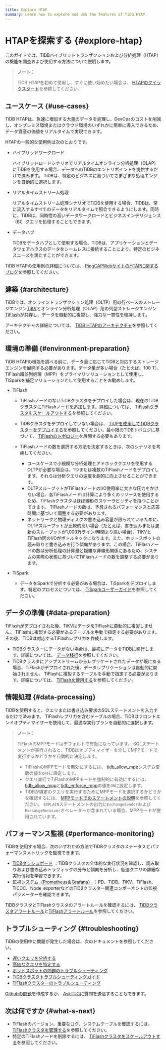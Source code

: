 ```yaml
---
title: Explore HTAP
summary: Learn how to explore and use the features of TiDB HTAP.
---
```


# HTAPを探索する {#explore-htap}

このガイドでは、TiDBハイブリッドトランザクションおよび分析処理（HTAP）の機能を調査および使用する方法について説明します。

> **ノート：**
>
> TiDB HTAPを初めて使用し、すぐに使い始めたい場合は、 [HTAPのクイックスタート](/quick-start-with-htap.md)を参照してください。

## ユースケース {#use-cases}

TiDB HTAPは、急速に増加する大量のデータを処理し、DevOpsのコストを削減し、オンプレミス環境またはクラウド環境のいずれかに簡単に導入できるため、データ資産の価値をリアルタイムで実現できます。

HTAPの一般的な使用例は次のとおりです。

-   ハイブリッドワークロード

    ハイブリッドロードシナリオでリアルタイムオンライン分析処理（OLAP）にTiDBを使用する場合、データへのTiDBのエントリポイントを提供するだけで済みます。 TiDBは、特定のビジネスに基づいてさまざまな処理エンジンを自動的に選択します。

-   リアルタイムストリーム処理

    リアルタイムストリーム処理シナリオでTiDBを使用する場合、TiDBは、常に流入するすべてのデータをリアルタイムで照会できるようにします。同時に、TiDBは、同時性の高いデータワークロードとビジネスインテリジェンス（BI）クエリを処理することもできます。

-   データハブ

    TiDBをデータハブとして使用する場合、TiDBは、アプリケーションとデータウェアハウスのデータをシームレスに接続することにより、特定のビジネスニーズを満たすことができます。

TiDB HTAPの使用例の詳細については、 [PingCAPWebサイトのHTAPに関するブログ](https://en.pingcap.com/blog/?tag=htap)を参照してください。

## 建築 {#architecture}

TiDBでは、オンライントランザクション処理（OLTP）用の行ベースのストレージエンジン[TiKV](/tikv-overview.md)とオンライン分析処理（OLAP）用の列型ストレージエンジン[TiFlash](/tiflash/tiflash-overview.md)が共存し、データを自動的に複製し、強力な一貫性を維持します。

アーキテクチャの詳細については、 [TiDB HTAPのアーキテクチャ](/tiflash/tiflash-overview.md#architecture)を参照してください。

## 環境の準備 {#environment-preparation}

TiDB HTAPの機能を調べる前に、データ量に応じてTiDBと対応するストレージエンジンを展開する必要があります。データ量が多い場合（たとえば、100 T）、TiFlash超並列処理（MPP）をプライマリソリューションとして使用し、TiSparkを補足ソリューションとして使用することをお勧めします。

-   TiFlash

    -   TiFlashノードのないTiDBクラスタをデプロイした場合は、現在のTiDBクラスタにTiFlashノードを追加します。詳細については、 [TiFlashクラスタをスケールアウトする](/scale-tidb-using-tiup.md#scale-out-a-tiflash-cluster)を参照してください。
    -   TiDBクラスタをデプロイしていない場合は、 [TiUPを使用してTiDBクラスターをデプロイする](/production-deployment-using-tiup.md)を参照してください。最小限のTiDBトポロジに基づいて、 [TiFlashのトポロジー](/tiflash-deployment-topology.md)を展開する必要もあります。
    -   TiFlashノードの数を選択する方法を決定するときは、次のシナリオを考慮してください。

        -   ユースケースで小規模な分析処理とアドホッククエリを使用するOLTPが必要な場合は、1つまたは複数のTiFlashノードをデプロイします。それらは分析クエリの速度を劇的に向上させることができます。
        -   OLTPスループットがTiFlashノードのI/O使用率に大きな圧力をかけない場合、各TiFlashノードは計算により多くのリソースを使用するため、TiFlashクラスタはほぼ線形のスケーラビリティを持つことができます。 TiFlashノードの数は、予想されるパフォーマンスと応答時間に基づいて調整する必要があります。
        -   ネットワークと物理ディスクの書き込み容量が限られているために、OLTPスループットが比較的高い場合（たとえば、書き込みまたは更新のスループットが1,000万ライン/時間より高い場合）、TiKVとTiFlash間のI/Oがボトルネックになります。また、ホットスポットの読み取りと書き込みを行う傾向があります。この場合、TiFlashノードの数は分析処理の計算量と複雑な非線形関係にあるため、システムの実際の状態に基づいてTiFlashノードの数を調整する必要があります。

-   TiSpark

    -   データをSparkで分析する必要がある場合は、TiSparkをデプロイします。特定のプロセスについては、 [TiSparkユーザーガイド](/tispark-overview.md)を参照してください。

<!--    - Real-time stream processing
  - If you want to build an efficient and easy-to-use real-time data warehouse with TiDB and Flink, you are welcome to participate in Apache Flink x TiDB meetups.-->

## データの準備 {#data-preparation}

TiFlashがデプロイされた後、TiKVはデータをTiFlashに自動的に複製しません。 TiFlashに複製する必要があるテーブルを手動で指定する必要があります。その後、TiDBは対応するTiFlashレプリカを作成します。

-   TiDBクラスターにデータがない場合は、最初にデータをTiDBに移行します。詳細については、 [データ移行](/migration-overview.md)を参照してください。
-   TiDBクラスタにアップストリームからレプリケートされたデータが既にある場合、TiFlashがデプロイされた後、データレプリケーションは自動的に開始されません。 TiFlashに複製するテーブルを手動で指定する必要があります。詳細については、 [TiFlashを使用する](/tiflash/tiflash-overview.md#use-tiflash)を参照してください。

## 情報処理 {#data-processing}

TiDBを使用すると、クエリまたは書き込み要求のSQLステートメントを入力するだけで済みます。 TiFlashレプリカを含むテーブルの場合、TiDBはフロントエンドオプティマイザーを使用して、最適な実行プランを自動的に選択します。

> **ノート：**
>
> TiFlashのMPPモードはデフォルトで有効になっています。 SQLステートメントが実行されると、TiDBはオプティマイザーを介してMPPモードで実行するかどうかを自動的に決定します。
>
> -   TiFlashのMPPモードを無効にするには、 [tidb_allow_mpp](/system-variables.md#tidb_allow_mpp-new-in-v50)システム変数の値を`OFF`に設定します。
> -   クエリ実行でTiFlashのMPPモードを強制的に有効にするには、 [tidb_allow_mpp](/system-variables.md#tidb_allow_mpp-new-in-v50)と[tidb_enforce_mpp](/system-variables.md#tidb_enforce_mpp-new-in-v51)の値を`ON`に設定します。
> -   TiDBが特定のクエリを実行するためにMPPモードを選択するかどうかを確認するには、 [MPPモードでのステートメントの説明](/explain-mpp.md#explain-statements-in-the-mpp-mode)を参照してください。 `EXPLAIN`ステートメントの出力に`ExchangeSender`および`ExchangeReceiver`オペレーターが含まれている場合、MPPモードが使用されています。

## パフォーマンス監視 {#performance-monitoring}

TiDBを使用する場合、次のいずれかの方法でTiDBクラスタのステータスとパフォーマンスメトリックを監視できます。

-   [TiDBダッシュボード](/dashboard/dashboard-intro.md) ：TiDBクラスタの全体的な実行状況を確認し、読み取りおよび書き込みトラフィックの分布と傾向を分析し、低速クエリの詳細な実行情報を学習できます。
-   [監視システム（Prometheus＆Grafana）](/grafana-overview-dashboard.md) ：PD、TiDB、TiKV、TiFlash、TiCDC、Node_exporterなどのTiDBクラスター関連コンポーネントの監視パラメーターを確認できます。

TiDBクラスタとTiFlashクラスタのアラートルールを確認するには、 [TiDBクラスタアラートルール](/alert-rules.md)と[TiFlashアラートルール](/tiflash/tiflash-alert-rules.md)を参照してください。

## トラブルシューティング {#troubleshooting}

TiDBの使用中に問題が発生した場合は、次のドキュメントを参照してください。

-   [遅いクエリを分析する](/analyze-slow-queries.md)
-   [高価なクエリを特定する](/identify-expensive-queries.md)
-   [ホットスポットの問題のトラブルシューティング](/troubleshoot-hot-spot-issues.md)
-   [TiDBクラスタトラブルシューティングガイド](/troubleshoot-tidb-cluster.md)
-   [TiFlashクラスターのトラブルシューティング](/tiflash/troubleshoot-tiflash.md)

[Githubの問題](https://github.com/pingcap/tiflash/issues)を作成するか、 [AskTUG](https://asktug.com/)に質問を送信することもできます。

## 次は何ですか {#what-s-next}

-   TiFlashのバージョン、重要なログ、システムテーブルを確認するには、 [TiFlashクラスタを管理する](/tiflash/maintain-tiflash.md)を参照してください。
-   特定のTiFlashノードを削除するには、 [TiFlashクラスタをスケールアウトする](/scale-tidb-using-tiup.md#scale-out-a-tiflash-cluster)を参照してください。
